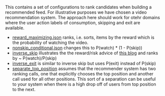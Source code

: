 This contains a set of configurations to rank candidates when building a
recommended feed. For illustrative purposes we have chosen a video recommendation system.
The approach here should work for otehr domains where the user action labels of 
consumption, skipping and exit are available.

- [reward_maximizing.json](./reward_maximizing.json) ranks, i.e. sorts, items by the reward which is the probability of watching the video.
- [nonskip_conditional.json](./nonskip_conditional.json) changes this to P(watch) * (1 - P(skip))
- [inverse_skip](./inverse_skip_conditional.json) illustrates the the reward/risk advice of [this blog](https://recsysml.substack.com/p/how-to-account-for-risk-in-recommended) and ranks by ~ P(watch)/P(skip)
- [inverse_exit](./inverse_exit_conditional.json) is similar to inverse skip but uses P(exit) instead of P(skip)
- [separate_top_position](./separate_top_position_inverse_exit_conditional.json) assumes that the recommender system has two ranking calls, one that explicitly chooses the top position and another call used for all other positions. This sort of a separation can be useful to your system when there is a high drop off of users from top position to the next.